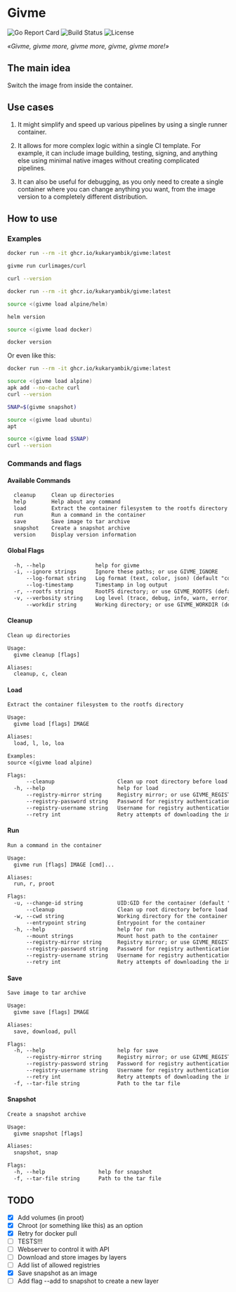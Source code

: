 # Givme

![Go Report Card](https://goreportcard.com/badge/github.com/kukaryambik/givme)
![Build Status](https://img.shields.io/github/actions/workflow/status/kukaryambik/givme/docker-publish.yml)
![License](https://img.shields.io/github/license/kukaryambik/givme)

_«Givme, givme more, givme more, givme, givme more!»_

## The main idea

Switch the image from inside the container.

## Use cases

1. It might simplify and speed up various pipelines by using a single runner container.

2. It allows for more complex logic within a single CI template. For example, it can include image building, testing, signing, and anything else using minimal native images without creating complicated pipelines.

3. It can also be useful for debugging, as you only need to create a single container where you can change anything you want, from the image version to a completely different distribution.

## How to use

### Examples

```sh
docker run --rm -it ghcr.io/kukaryambik/givme:latest

givme run curlimages/curl

curl --version
```

```sh
docker run --rm -it ghcr.io/kukaryambik/givme:latest

source <(givme load alpine/helm)

helm version

source <(givme load docker)

docker version
```

Or even like this:

```sh
docker run --rm -it ghcr.io/kukaryambik/givme:latest

source <(givme load alpine)
apk add --no-cache curl
curl --version

SNAP=$(givme snapshot)

source <(givme load ubuntu)
apt

source <(givme load $SNAP)
curl --version
```

### Commands and flags

#### Available Commands

```txt
  cleanup     Clean up directories
  help        Help about any command
  load        Extract the container filesystem to the rootfs directory
  run         Run a command in the container
  save        Save image to tar archive
  snapshot    Create a snapshot archive
  version     Display version information
```

#### Global Flags

```txt
  -h, --help                help for givme
  -i, --ignore strings      Ignore these paths; or use GIVME_IGNORE
      --log-format string   Log format (text, color, json) (default "color")
      --log-timestamp       Timestamp in log output
  -r, --rootfs string       RootFS directory; or use GIVME_ROOTFS (default "/")
  -v, --verbosity string    Log level (trace, debug, info, warn, error, fatal, panic) (default "info")
      --workdir string      Working directory; or use GIVME_WORKDIR (default "/givme/tmp")
```

#### Cleanup

```txt
Clean up directories

Usage:
  givme cleanup [flags]

Aliases:
  cleanup, c, clean
```

#### Load

```txt
Extract the container filesystem to the rootfs directory

Usage:
  givme load [flags] IMAGE

Aliases:
  load, l, lo, loa

Examples:
source <(givme load alpine)

Flags:
      --cleanup                    Clean up root directory before load (default true)
  -h, --help                       help for load
      --registry-mirror string     Registry mirror; or use GIVME_REGISTRY_MIRROR
      --registry-password string   Password for registry authentication; or use GIVME_REGISTRY_PASSWORD
      --registry-username string   Username for registry authentication; or use GIVME_REGISTRY_USERAppName
      --retry int                  Retry attempts of downloading the image; or use GIVME_RETRY
```

#### Run

```txt
Run a command in the container

Usage:
  givme run [flags] IMAGE [cmd]...

Aliases:
  run, r, proot

Flags:
  -u, --change-id string           UID:GID for the container (default "0:0")
      --cleanup                    Clean up root directory before load (default true)
  -w, --cwd string                 Working directory for the container
      --entrypoint string          Entrypoint for the container
  -h, --help                       help for run
      --mount strings              Mount host path to the container
      --registry-mirror string     Registry mirror; or use GIVME_REGISTRY_MIRROR
      --registry-password string   Password for registry authentication; or use GIVME_REGISTRY_PASSWORD
      --registry-username string   Username for registry authentication; or use GIVME_REGISTRY_USERAppName
      --retry int                  Retry attempts of downloading the image; or use GIVME_RETRY
```

#### Save

```txt
Save image to tar archive

Usage:
  givme save [flags] IMAGE

Aliases:
  save, download, pull

Flags:
  -h, --help                       help for save
      --registry-mirror string     Registry mirror; or use GIVME_REGISTRY_MIRROR
      --registry-password string   Password for registry authentication; or use GIVME_REGISTRY_PASSWORD
      --registry-username string   Username for registry authentication; or use GIVME_REGISTRY_USERNAME
      --retry int                  Retry attempts of downloading the image; or use GIVME_RETRY
  -f, --tar-file string            Path to the tar file
```

#### Snapshot

```txt
Create a snapshot archive

Usage:
  givme snapshot [flags]

Aliases:
  snapshot, snap

Flags:
  -h, --help                 help for snapshot
  -f, --tar-file string      Path to the tar file
```

## TODO

- [x] Add volumes (in proot)
- [x] Chroot (or something like this) as an option
- [x] Retry for docker pull
- [ ] TESTS!!!
- [ ] Webserver to control it with API
- [ ] Download and store images by layers
- [ ] Add list of allowed registries
- [x] Save snapshot as an image
- [ ] Add flag --add to snapshot to create a new layer
